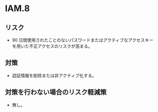 # IAM.8

## リスク

- 90 日間使用されたことのないパスワードまたはアクティブなアクセスキーを用いた不正アクセスのリスクが高まる。

## 対策

- 認証情報を削除または非アクティブ化する。

## 対策を行わない場合のリスク軽減策

- 無し。
